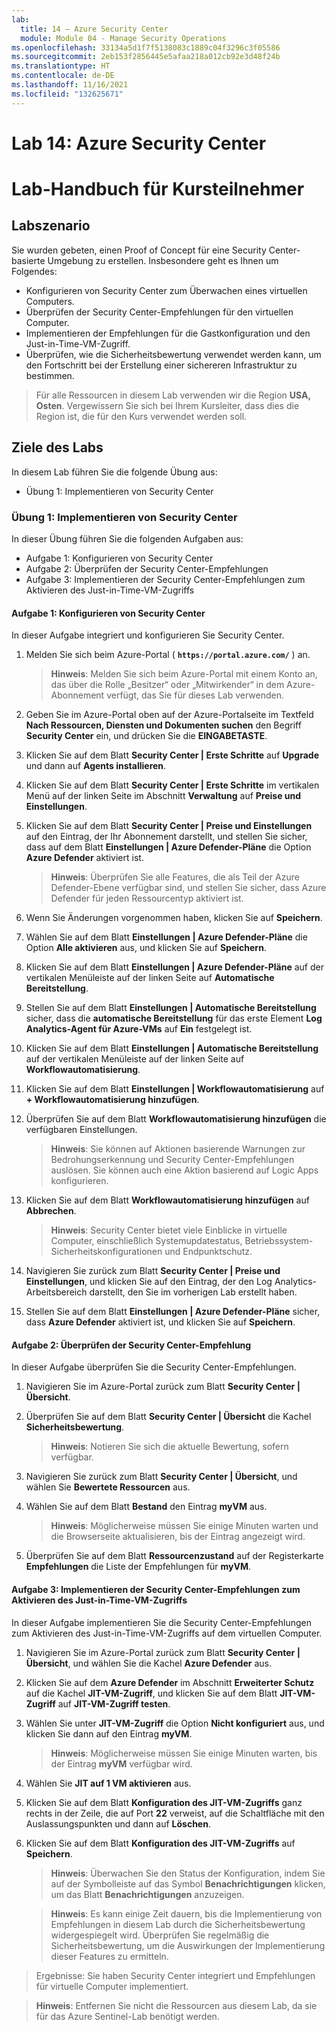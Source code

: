 ```yaml
---
lab:
  title: 14 – Azure Security Center
  module: Module 04 - Manage Security Operations
ms.openlocfilehash: 33134a5d1f7f5138083c1889c04f3296c3f05586
ms.sourcegitcommit: 2eb153f2856445e5afaa218a012cb92e3d48f24b
ms.translationtype: HT
ms.contentlocale: de-DE
ms.lasthandoff: 11/16/2021
ms.locfileid: "132625671"
---
```

# <a name="lab-14-azure-security-center"></a>Lab 14: Azure Security Center
# <a name="student-lab-manual"></a>Lab-Handbuch für Kursteilnehmer

## <a name="lab-scenario"></a>Labszenario

Sie wurden gebeten, einen Proof of Concept für eine Security Center-basierte Umgebung zu erstellen. Insbesondere geht es Ihnen um Folgendes:

- Konfigurieren von Security Center zum Überwachen eines virtuellen Computers.
- Überprüfen der Security Center-Empfehlungen für den virtuellen Computer.
- Implementieren der Empfehlungen für die Gastkonfiguration und den Just-in-Time-VM-Zugriff. 
- Überprüfen, wie die Sicherheitsbewertung verwendet werden kann, um den Fortschritt bei der Erstellung einer sichereren Infrastruktur zu bestimmen.

> Für alle Ressourcen in diesem Lab verwenden wir die Region **USA, Osten**. Vergewissern Sie sich bei Ihrem Kursleiter, dass dies die Region ist, die für den Kurs verwendet werden soll. 

## <a name="lab-objectives"></a>Ziele des Labs

In diesem Lab führen Sie die folgende Übung aus:

- Übung 1: Implementieren von Security Center

### <a name="exercise-1-implement-security-center"></a>Übung 1: Implementieren von Security Center

In dieser Übung führen Sie die folgenden Aufgaben aus:

- Aufgabe 1: Konfigurieren von Security Center
- Aufgabe 2: Überprüfen der Security Center-Empfehlungen
- Aufgabe 3: Implementieren der Security Center-Empfehlungen zum Aktivieren des Just-in-Time-VM-Zugriffs

#### <a name="task-1-configure-security-center"></a>Aufgabe 1: Konfigurieren von Security Center

In dieser Aufgabe integriert und konfigurieren Sie Security Center.

1. Melden Sie sich beim Azure-Portal ( **`https://portal.azure.com/`** ) an.

    >**Hinweis**: Melden Sie sich beim Azure-Portal mit einem Konto an, das über die Rolle „Besitzer“ oder „Mitwirkender“ in dem Azure-Abonnement verfügt, das Sie für dieses Lab verwenden.

1. Geben Sie im Azure-Portal oben auf der Azure-Portalseite im Textfeld **Nach Ressourcen, Diensten und Dokumenten suchen** den Begriff **Security Center** ein, und drücken Sie die **EINGABETASTE**.

1. Klicken Sie auf dem Blatt **Security Center \| Erste Schritte** auf **Upgrade** und dann auf **Agents installieren**.
     
1. Klicken Sie auf dem Blatt **Security Center \| Erste Schritte** im vertikalen Menü auf der linken Seite im Abschnitt **Verwaltung** auf **Preise und Einstellungen**.

1. Klicken Sie auf dem Blatt **Security Center \| Preise und Einstellungen** auf den Eintrag, der Ihr Abonnement darstellt, und stellen Sie sicher, dass auf dem Blatt **Einstellungen \| Azure Defender-Pläne** die Option **Azure Defender** aktiviert ist. 

    >**Hinweis**: Überprüfen Sie alle Features, die als Teil der Azure Defender-Ebene verfügbar sind, und stellen Sie sicher, dass Azure Defender für jeden Ressourcentyp aktiviert ist. 

1. Wenn Sie Änderungen vorgenommen haben, klicken Sie auf **Speichern**.

1. Wählen Sie auf dem Blatt **Einstellungen \| Azure Defender-Pläne** die Option **Alle aktivieren** aus, und klicken Sie auf **Speichern**.

1. Klicken Sie auf dem Blatt **Einstellungen \| Azure Defender-Pläne** auf der vertikalen Menüleiste auf der linken Seite auf **Automatische Bereitstellung**.

1. Stellen Sie auf dem Blatt **Einstellungen \| Automatische Bereitstellung** sicher, dass die **automatische Bereitstellung** für das erste Element **Log Analytics-Agent für Azure-VMs** auf **Ein** festgelegt ist. 

1. Klicken Sie auf dem Blatt **Einstellungen \| Automatische Bereitstellung** auf der vertikalen Menüleiste auf der linken Seite auf **Workflowautomatisierung**.

1. Klicken Sie auf dem Blatt **Einstellungen \| Workflowautomatisierung** auf **+ Workflowautomatisierung hinzufügen**.

1. Überprüfen Sie auf dem Blatt **Workflowautomatisierung hinzufügen** die verfügbaren Einstellungen. 

    >**Hinweis**: Sie können auf Aktionen basierende Warnungen zur Bedrohungserkennung und Security Center-Empfehlungen auslösen. Sie können auch eine Aktion basierend auf Logic Apps konfigurieren. 

1. Klicken Sie auf dem Blatt **Workflowautomatisierung hinzufügen** auf **Abbrechen**.

    >**Hinweis**: Security Center bietet viele Einblicke in virtuelle Computer, einschließlich Systemupdatestatus, Betriebssystem-Sicherheitskonfigurationen und Endpunktschutz.

1. Navigieren Sie zurück zum Blatt **Security Center \| Preise und Einstellungen**, und klicken Sie auf den Eintrag, der den Log Analytics-Arbeitsbereich darstellt, den Sie im vorherigen Lab erstellt haben.

1. Stellen Sie auf dem Blatt **Einstellungen \| Azure Defender-Pläne** sicher, dass **Azure Defender** aktiviert ist, und klicken Sie auf **Speichern**.


#### <a name="task-2-review-the-security-center-recommendation"></a>Aufgabe 2: Überprüfen der Security Center-Empfehlung

In dieser Aufgabe überprüfen Sie die Security Center-Empfehlungen. 

1. Navigieren Sie im Azure-Portal zurück zum Blatt **Security Center \| Übersicht**. 

1. Überprüfen Sie auf dem Blatt **Security Center \| Übersicht** die Kachel **Sicherheitsbewertung**.

    >**Hinweis**: Notieren Sie sich die aktuelle Bewertung, sofern verfügbar.

1. Navigieren Sie zurück zum Blatt **Security Center \| Übersicht**, und wählen Sie **Bewertete Ressourcen** aus.

1. Wählen Sie auf dem Blatt **Bestand** den Eintrag **myVM** aus.

    >**Hinweis**: Möglicherweise müssen Sie einige Minuten warten und die Browserseite aktualisieren, bis der Eintrag angezeigt wird.
    
1. Überprüfen Sie auf dem Blatt **Ressourcenzustand** auf der Registerkarte **Empfehlungen** die Liste der Empfehlungen für **myVM**.


#### <a name="task-3-implement-the-security-center-recommendation-to-enable-just-in-time-vm-access"></a>Aufgabe 3: Implementieren der Security Center-Empfehlungen zum Aktivieren des Just-in-Time-VM-Zugriffs

In dieser Aufgabe implementieren Sie die Security Center-Empfehlungen zum Aktivieren des Just-in-Time-VM-Zugriffs auf dem virtuellen Computer. 

1. Navigieren Sie im Azure-Portal zurück zum Blatt **Security Center \| Übersicht**, und wählen Sie die Kachel **Azure Defender** aus.

1. Klicken Sie auf dem **Azure Defender** im Abschnitt **Erweiterter Schutz** auf die Kachel **JIT-VM-Zugriff**, und klicken Sie auf dem Blatt **JIT-VM-Zugriff** auf **JIT-VM-Zugriff testen**.

1. Wählen Sie unter **JIT-VM-Zugriff** die Option **Nicht konfiguriert** aus, und klicken Sie dann auf den Eintrag **myVM**.

    >**Hinweis**: Möglicherweise müssen Sie einige Minuten warten, bis der Eintrag **myVM** verfügbar wird.

1. Wählen Sie **JIT auf 1 VM aktivieren** aus.

1. Klicken Sie auf dem Blatt **Konfiguration des JIT-VM-Zugriffs** ganz rechts in der Zeile, die auf Port **22** verweist, auf die Schaltfläche mit den Auslassungspunkten und dann auf **Löschen**.

1. Klicken Sie auf dem Blatt **Konfiguration des JIT-VM-Zugriffs** auf **Speichern**.

    >**Hinweis**: Überwachen Sie den Status der Konfiguration, indem Sie auf der Symbolleiste auf das Symbol **Benachrichtigungen** klicken, um das Blatt **Benachrichtigungen** anzuzeigen. 

    >**Hinweis**: Es kann einige Zeit dauern, bis die Implementierung von Empfehlungen in diesem Lab durch die Sicherheitsbewertung widergespiegelt wird. Überprüfen Sie regelmäßig die Sicherheitsbewertung, um die Auswirkungen der Implementierung dieser Features zu ermitteln. 

> Ergebnisse: Sie haben Security Center integriert und Empfehlungen für virtuelle Computer implementiert. 


>**Hinweis**: Entfernen Sie nicht die Ressourcen aus diesem Lab, da sie für das Azure Sentinel-Lab benötigt werden.
